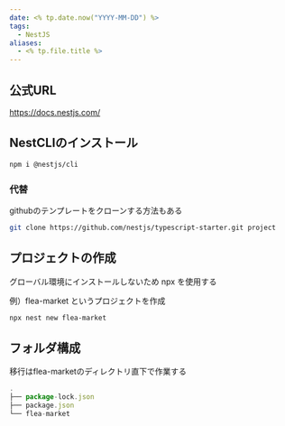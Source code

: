 ```yaml
---
date: <% tp.date.now("YYYY-MM-DD") %>
tags:
  - NestJS
aliases:
  - <% tp.file.title %>
---
```

## 公式URL

https://docs.nestjs.com/

## NestCLIのインストール

```bash
npm i @nestjs/cli
```

### 代替

githubのテンプレートをクローンする方法もある

```bash
git clone https://github.com/nestjs/typescript-starter.git project
```

## プロジェクトの作成

グローバル環境にインストールしないため npx を使用する

例）flea-market というプロジェクトを作成

```bash
npx nest new flea-market
```

## フォルダ構成

移行はflea-marketのディレクトリ直下で作業する

```ts
.
├── package-lock.json
├── package.json
└── flea-market
```